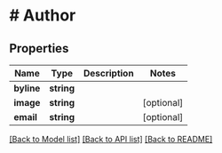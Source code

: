 # # Author

## Properties

Name | Type | Description | Notes
------------ | ------------- | ------------- | -------------
**byline** | **string** |  | 
**image** | **string** |  | [optional] 
**email** | **string** |  | [optional] 

[[Back to Model list]](../../README.md#documentation-for-models) [[Back to API list]](../../README.md#documentation-for-api-endpoints) [[Back to README]](../../README.md)


